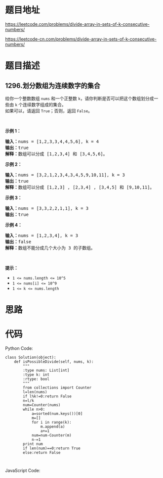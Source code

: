 # 题目地址
https://leetcode.com/problems/divide-array-in-sets-of-k-consecutive-numbers/

https://leetcode-cn.com/problems/divide-array-in-sets-of-k-consecutive-numbers/
# 题目描述
## 1296.划分数组为连续数字的集合
<p>给你一个整数数组&nbsp;<code>nums</code>&nbsp;和一个正整数&nbsp;<code>k</code>，请你判断是否可以把这个数组划分成一些由&nbsp;<code>k</code>&nbsp;个连续数字组成的集合。<br>
如果可以，请返回&nbsp;<code>True</code>；否则，返回&nbsp;<code>False</code>。</p>

<p>&nbsp;</p>

<p><strong>示例 1：</strong></p>

<pre><strong>输入：</strong>nums = [1,2,3,3,4,4,5,6], k = 4
<strong>输出：</strong>true
<strong>解释：</strong>数组可以分成 [1,2,3,4] 和 [3,4,5,6]。
</pre>

<p><strong>示例 2：</strong></p>

<pre><strong>输入：</strong>nums = [3,2,1,2,3,4,3,4,5,9,10,11], k = 3
<strong>输出：</strong>true
<strong>解释：</strong>数组可以分成 [1,2,3] , [2,3,4] , [3,4,5] 和 [9,10,11]。
</pre>

<p><strong>示例 3：</strong></p>

<pre><strong>输入：</strong>nums = [3,3,2,2,1,1], k = 3
<strong>输出：</strong>true
</pre>

<p><strong>示例 4：</strong></p>

<pre><strong>输入：</strong>nums = [1,2,3,4], k = 3
<strong>输出：</strong>false
<strong>解释：</strong>数组不能分成几个大小为 3 的子数组。
</pre>

<p>&nbsp;</p>

<p><strong>提示：</strong></p>

<ul>
	<li><code>1 &lt;= nums.length &lt;= 10^5</code></li>
	<li><code>1 &lt;= nums[i] &lt;= 10^9</code></li>
	<li><code>1 &lt;= k &lt;= nums.length</code></li>
</ul>

# 思路

# 代码
Python Code:

```
class Solution(object):
    def isPossibleDivide(self, nums, k):
        """
        :type nums: List[int]
        :type k: int
        :rtype: bool
        """
        from collections import Counter
        l=len(nums)
        if l%k!=0:return False
        n=l/k
        num=Counter(nums)
        while n>0:
            a=sorted(num.keys())[0]
            m=[]
            for i in range(k):
                m.append(a)
                a+=1
            num=num-Counter(m)
            n-=1
        print num
        if len(num)==0:return True
        else:return False
                
        
```
JavaScript Code:

```

```
